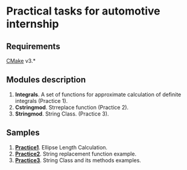 # Practical tasks for automotive internship

## Requirements

[CMake](https://cmake.org/download/) v3.*

## Modules description

1. **Integrals**. A set of functions for approximate calculation of definite integrals (Practice 1).
2. **Cstringmod**. Strreplace function (Practice 2).
3. **Stringmod**. String Class. (Practice 3).

## Samples

1. [**Practice1**](/samples/practice1.cpp). Ellipse Length Calculation.
2. [**Practice2**](/samples/practice2.cpp). String replacement function example.
3. [**Practice3**](/samples/practice3.cpp). String Class and its methods examples.